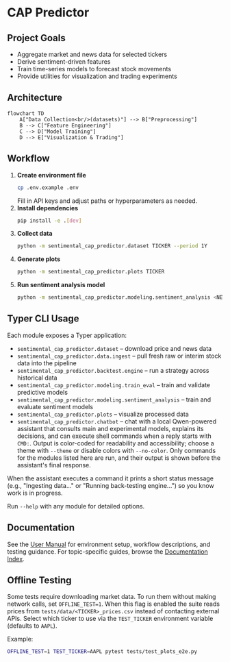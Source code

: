 # CAP Predictor

## Project Goals
- Aggregate market and news data for selected tickers
- Derive sentiment-driven features
- Train time-series models to forecast stock movements
- Provide utilities for visualization and trading experiments

## Architecture
```mermaid
flowchart TD
    A["Data Collection<br/>(datasets)"] --> B["Preprocessing"]
    B --> C["Feature Engineering"]
    C --> D["Model Training"]
    D --> E["Visualization & Trading"]
```

## Workflow
1. **Create environment file**
   ```bash
   cp .env.example .env
   ```
   Fill in API keys and adjust paths or hyperparameters as needed.
2. **Install dependencies**
   ```bash
   pip install -e .[dev]
   ```
3. **Collect data**
   ```bash
   python -m sentimental_cap_predictor.dataset TICKER --period 1Y
   ```
4. **Generate plots**
   ```bash
   python -m sentimental_cap_predictor.plots TICKER
   ```
5. **Run sentiment analysis model**
   ```bash
   python -m sentimental_cap_predictor.modeling.sentiment_analysis <NEWS_PATH>
   ```

## Typer CLI Usage
Each module exposes a Typer application:
- `sentimental_cap_predictor.dataset` – download price and news data
- `sentimental_cap_predictor.data.ingest` – pull fresh raw or interim stock data into the pipeline
- `sentimental_cap_predictor.backtest.engine` – run a strategy across historical data
- `sentimental_cap_predictor.modeling.train_eval` – train and validate predictive models
- `sentimental_cap_predictor.modeling.sentiment_analysis` – train and evaluate sentiment models
- `sentimental_cap_predictor.plots` – visualize processed data
- `sentimental_cap_predictor.chatbot` – chat with a local Qwen-powered assistant that consults main and experimental models, explains its decisions, and can execute shell commands when a reply starts with `CMD:`. Output is color-coded for readability and accessibility; choose a theme with `--theme` or disable colors with `--no-color`. Only commands for the modules listed here are run, and their output is shown before the assistant's final response.

When the assistant executes a command it prints a short status message (e.g.,
"Ingesting data..." or "Running back-testing engine...") so you know work is
in progress.

Run `--help` with any module for detailed options.

## Documentation

See the [User Manual](docs/user_manual.md) for environment setup, workflow
descriptions, and testing guidance. For topic-specific guides, browse the
[Documentation Index](docs/index.md).

## Offline Testing

Some tests require downloading market data. To run them without making
network calls, set `OFFLINE_TEST=1`. When this flag is enabled the suite reads
prices from `tests/data/<TICKER>_prices.csv` instead of contacting external
APIs. Select which ticker to use via the `TEST_TICKER` environment variable
(defaults to `AAPL`).

Example:

```bash
OFFLINE_TEST=1 TEST_TICKER=AAPL pytest tests/test_plots_e2e.py
```

